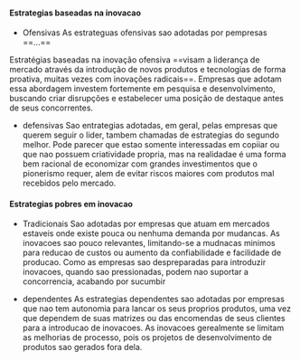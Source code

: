 #### Estrategias baseadas na inovacao

- Ofensivas 
As estrateguas ofensivas sao adotadas por pempresas ==...== 

Estratégias baseadas na inovação ofensiva ==visam a liderança de mercado através da introdução de novos produtos e tecnologias de forma proativa, muitas vezes com inovações radicais==. Empresas que adotam essa abordagem investem fortemente em pesquisa e desenvolvimento, buscando criar disrupções e estabelecer uma posição de destaque antes de seus concorrentes.

- defensivas
Sao entrategias adotadas, em geral, pelas empresas que querem seguir o lider, tambem chamadas de estrategias do segundo melhor. Pode parecer que estao somente interessadas em copiiar ou que nao possuem criatividade propria, mas na realidadae é uma forma bem racional de economizar com grandes investimentos que o pionerismo requer, alem de evitar riscos maiores com produtos mal recebidos pelo mercado.

#### Estrategias pobres em inovacao

- Tradicionais 
Sao adotadas por empresas que atuam em mercados estaveis onde existe pouca ou nenhuma demanda por mudancas. As inovacoes sao pouco relevantes, limitando-se a mudnacas minimos para reducao de custos ou aumento da confiabilidade e facilidade de producao. Como as empresas sao despreparadas para introduzir inovacoes, quando sao pressionadas, podem nao suportar a concorrencia, acabando por sucumbir

- dependentes 
As estrategias dependentes sao adotadas por empresas que nao tem autonomia para lancar os seus proprios produtos, uma vez que dependem de suas matrizes ou das encomendas de seus clientes para a introducao de inovacoes. As inovacoes gerealmente se limitam as melhorias de processo, pois os projetos de desenvolvimento de produtos sao gerados fora dela. 